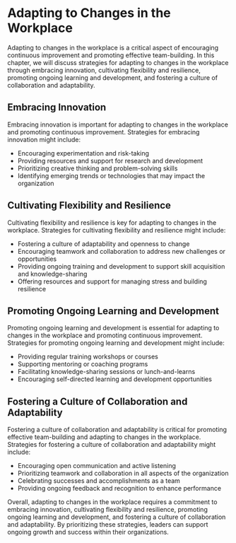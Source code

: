 Adapting to Changes in the Workplace
===================================================================================

Adapting to changes in the workplace is a critical aspect of encouraging continuous improvement and promoting effective team-building. In this chapter, we will discuss strategies for adapting to changes in the workplace through embracing innovation, cultivating flexibility and resilience, promoting ongoing learning and development, and fostering a culture of collaboration and adaptability.

Embracing Innovation
--------------------

Embracing innovation is important for adapting to changes in the workplace and promoting continuous improvement. Strategies for embracing innovation might include:

* Encouraging experimentation and risk-taking
* Providing resources and support for research and development
* Prioritizing creative thinking and problem-solving skills
* Identifying emerging trends or technologies that may impact the organization

Cultivating Flexibility and Resilience
--------------------------------------

Cultivating flexibility and resilience is key for adapting to changes in the workplace. Strategies for cultivating flexibility and resilience might include:

* Fostering a culture of adaptability and openness to change
* Encouraging teamwork and collaboration to address new challenges or opportunities
* Providing ongoing training and development to support skill acquisition and knowledge-sharing
* Offering resources and support for managing stress and building resilience

Promoting Ongoing Learning and Development
------------------------------------------

Promoting ongoing learning and development is essential for adapting to changes in the workplace and promoting continuous improvement. Strategies for promoting ongoing learning and development might include:

* Providing regular training workshops or courses
* Supporting mentoring or coaching programs
* Facilitating knowledge-sharing sessions or lunch-and-learns
* Encouraging self-directed learning and development opportunities

Fostering a Culture of Collaboration and Adaptability
-----------------------------------------------------

Fostering a culture of collaboration and adaptability is critical for promoting effective team-building and adapting to changes in the workplace. Strategies for fostering a culture of collaboration and adaptability might include:

* Encouraging open communication and active listening
* Prioritizing teamwork and collaboration in all aspects of the organization
* Celebrating successes and accomplishments as a team
* Providing ongoing feedback and recognition to enhance performance

Overall, adapting to changes in the workplace requires a commitment to embracing innovation, cultivating flexibility and resilience, promoting ongoing learning and development, and fostering a culture of collaboration and adaptability. By prioritizing these strategies, leaders can support ongoing growth and success within their organizations.
